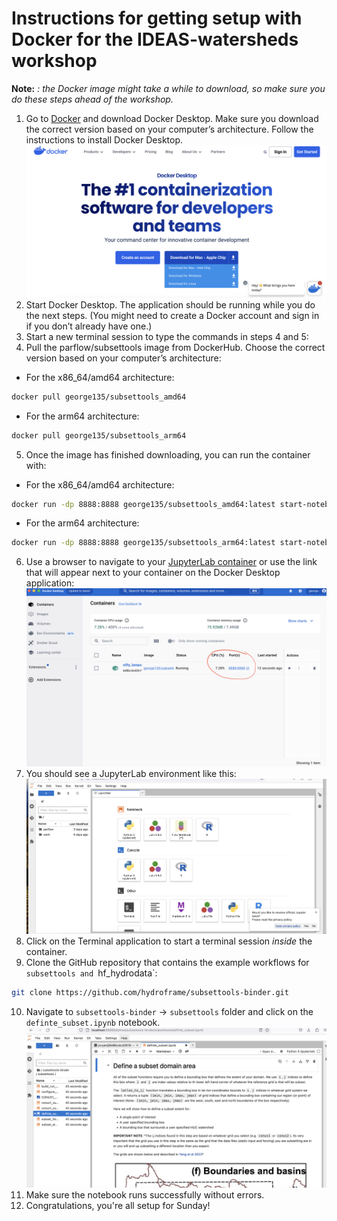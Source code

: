 # Instructions for getting setup with Docker for the IDEAS-watersheds workshop 

**Note:** *: the Docker image might take a while to download, so make sure you do these steps ahead of the workshop.*

  1.	Go to [Docker](https://www.docker.com/products/docker-desktop/) and download Docker Desktop. Make sure you download the correct version based on your computer’s architecture. Follow the instructions to install Docker Desktop. ![alt text](https://github.com/gartavanis/IDEAS-watersheds/blob/main/Docker.png)
  2.	Start Docker Desktop. The application should be running while you do the next steps. (You might need to create a Docker account and sign in if you don’t already have one.)
  3.	Start a new terminal session to type the commands in steps 4 and 5:
  4.	Pull the parflow/subsettools image from DockerHub. Choose the correct version based on your computer’s architecture:
- For the x86_64/amd64 architecture:
```bash
docker pull george135/subsettools_amd64
```
- For the arm64 architecture:
```bash
docker pull george135/subsettools_arm64
```
  5. Once the image has finished downloading, you can run the container with:
- For the x86_64/amd64 architecture:
```bash
docker run -dp 8888:8888 george135/subsettools_amd64:latest start-notebook.sh --NotebookApp.token=''
```
- For the arm64 architecture:
```bash
docker run -dp 8888:8888 george135/subsettools_arm64:latest start-notebook.sh --NotebookApp.token=''
```
  6. Use a browser to navigate to your [JupyterLab container](http://localhost:8888/lab?) or use the link that will appear next to your container on the Docker Desktop application: ![alt text](https://github.com/gartavanis/IDEAS-watersheds/blob/main/Docker2.png)
  7. You should see a JupyterLab environment like this: ![alt text](https://github.com/gartavanis/IDEAS-watersheds/blob/main/Docker3.png)
  8. Click on the Terminal application to start a terminal session *inside* the container.
  9. Clone the GitHub repository that contains the example workflows for `subsettools and `hf_hydrodata`:
```bash
git clone https://github.com/hydroframe/subsettools-binder.git
```
 10. Navigate to `subsettools-binder` -> `subsettools` folder and click on the `definte_subset.ipynb` notebook. ![alt text](https://github.com/gartavanis/IDEAS-watersheds/blob/main/Docker4.png)
 11. Make sure the notebook runs successfully without errors.
 12. Congratulations, you're all setup for Sunday!
